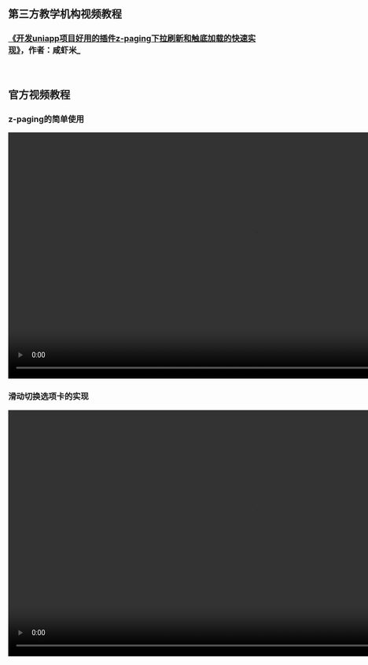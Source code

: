 ## 第三方教学机构视频教程
### [《开发uniapp项目好用的插件z-paging下拉刷新和触底加载的快速实现》](https://www.bilibili.com/video/BV1wz4y1c75N)，作者：咸虾米_

<br/>  

## 官方视频教程
### z-paging的简单使用
<video width="1000" src="https://z-paging.zxlee.cn/public/video/z-paging-1.mp4" controls="controls">您的浏览器不支持 video 标签。</video>

### 滑动切换选项卡的实现
<video width="1000" src="https://z-paging.zxlee.cn/public/video/z-paging-2.mp4" controls="controls">您的浏览器不支持 video 标签。</video>
